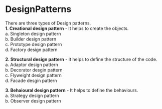 # DesignPatterns

There are three types of Design patterns. <br>
**1. Creational design pattern** - It helps to create the objects.<br>
  	a. Singleton design pattern <br>
  	b. Builder design pattern <br>
  	c. Prototype design pattern <br>
  	d. Factory design pattern <br>

**2. Structural design pattern** - It helps to define the structure of the code.<br>
  a. Adaptor design pattern <br>
  b. Decorator desgin pattern <br>
  c. Flyweight design pattern <br>
  d. Facade desgin pattern <br>

**3. Behaioural design pattern** - It helps to define the behaviours.<br>
  a. Strategy design pattern <br>
  b. Observer design pattern <br>

    
